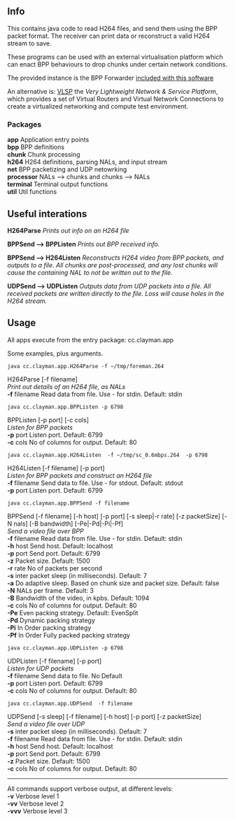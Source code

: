 ## Info

This contains java code to read H264 files, and send them using the
BPP packet format.
The receiver can print data or reconstruct a valid H264 stream to
save.

These programs can be used with an external virtualisation platform
which can enact BPP behaviours to drop chunks under certain network conditions.  

The provided instance is the BPP Forwarder [included with this software](netfn/README.md)

An alternative is: [VLSP](https://github.com/stuartclayman/VLSP) the
*Very Lightweight Network & Service Platform*, which provides a set of Virtual Routers and Virtual Network Connections to create a virtualized networking and compute test environment.


### Packages

**app**  Application entry points  
**bpp**  BPP definitions  
**chunk**  Chunk processing  
**h264**  H264 definitions, parsing NALs, and input stream  
**net**  BPP packetizing and UDP netowrking  
**processor**  NALs --> chunks and chunks --> NALs  
**terminal**  Terminal output functions  
**util** Util functions  


## Useful interations

**H264Parse**  _Prints out info on an H264 file_

**BPPSend  -->   BPPListen**   _Prints out BPP received info._

**BPPSend  -->   H264Listen**  _Reconstructs H264 video from BPP packets,
and outputs to a file.  All chunks are post-processed, and any lost
chunks will cause the containing NAL to not be written out to the file._ 

**UDPSend  -->   UDPListen**   _Outputs data from UDP packets into a
file. All received packets are written directly to the file. Loss will
cause holes in the H264 stream._


## Usage

All apps execute from the entry package: cc.clayman.app







Some examples, plus arguments.


`java cc.clayman.app.H264Parse -f ~/tmp/foreman.264`

 H264Parse  [-f filename]  
 _Print out details of an H264 file, as NALs_  
**-f** filename Read data from file.  Use - for stdin.  Default: stdin  



`java cc.clayman.app.BPPListen -p 6798`

BPPListen [-p port] [-c cols]  
_Listen for BPP packets_  
**-p** port Listen port.  Default: 6799  
**-c** cols No of columns for output.  Default: 80


`java cc.clayman.app.H264Listen  -f ~/tmp/sc_0.6mbps.264  -p 6798`

H264Listen [-f filename] [-p port]  
_Listen for BPP packets and construct an H264 file_  
**-f** filename Send data to file.  Use - for stdout.  Default: stdout  
**-p** port Listen port.  Default: 6799  



`java cc.clayman.app.BPPSend -f filename`

BPPSend [-f filename] [-h host] [-p port] [-s sleep|-r rate] [-z
packetSize] [-N nals] [-B bandwidth] [-Pe|-Pd|-Pi|-Pf]  
_Send a video file over BPP_  
**-f** filename Read data from file.  Use - for stdin.  Default: stdin  
**-h** host Send host.  Default: localhost  
**-p** port Send port.  Default: 6799  
**-z** Packet size.  Default: 1500  
**-r** rate No of packets per second  
**-s** inter packet sleep (in milliseconds).  Default: 7  
**-a** Do adaptive sleep.  Based on chunk size and packet size.
Default: false  
**-N** NALs per frame.  Default: 3  
**-B** Bandwidth of the video, in kpbs.  Default: 1094  
**-c** cols No of columns for output.  Default: 80  
**-Pe** Even packing strategy.  Default: EvenSplit  
**-Pd** Dynamic packing strategy  
**-Pi** In Order packing strategy  
**-Pf** In Order Fully packed packing strategy


`java cc.clayman.app.UDPListen -p 6798`

UDPListen [-f filename] [-p port]  
_Listen for UDP packets_  
**-f** filename Send data to file.  No Default  
**-p** port Listen port.  Default: 6799  
**-c** cols No of columns for output.  Default: 80


`java cc.clayman.app.UDPSend  -f filename`

UDPSend [-s sleep] [-f filename] [-h host] [-p port] [-z packetSize]  
_Send a video file over UDP_  
**-s** inter packet sleep (in milliseconds).  Default: 7  
**-f** filename Read data from file.  Use - for stdin.  Default: stdin  
**-h** host Send host.  Default: localhost  
**-p** port Send port.  Default: 6799  
**-z** Packet size.  Default: 1500  
**-c** cols No of columns for output.  Default: 80


---


All commands support verbose output, at different levels:  
**-v** Verbose level 1  
**-vv** Verbose level 2  
**-vvv** Verbose level 3  

